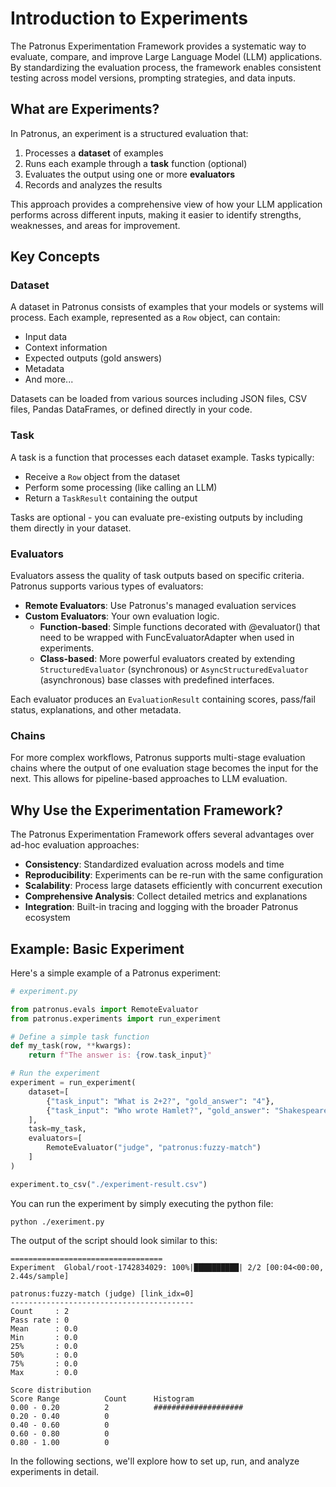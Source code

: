 # Introduction to Experiments

The Patronus Experimentation Framework provides a systematic way to evaluate, compare, and improve Large Language Model (LLM) applications.
By standardizing the evaluation process, the framework enables consistent testing across model versions, prompting strategies, and data inputs.

## What are Experiments?

In Patronus, an experiment is a structured evaluation that:

1. Processes a **dataset** of examples
2. Runs each example through a **task** function (optional)
3. Evaluates the output using one or more **evaluators**
4. Records and analyzes the results

This approach provides a comprehensive view of how your LLM application performs across different inputs,
making it easier to identify strengths, weaknesses, and areas for improvement.

## Key Concepts

### Dataset

A dataset in Patronus consists of examples that your models or systems will process.
Each example, represented as a `Row` object, can contain:

- Input data
- Context information
- Expected outputs (gold answers)
- Metadata
- And more...

Datasets can be loaded from various sources including JSON files, CSV files, Pandas DataFrames, or defined directly in your code.

### Task

A task is a function that processes each dataset example. Tasks typically:

- Receive a `Row` object from the dataset
- Perform some processing (like calling an LLM)
- Return a `TaskResult` containing the output

Tasks are optional - you can evaluate pre-existing outputs by including them directly in your dataset.

### Evaluators

Evaluators assess the quality of task outputs based on specific criteria. Patronus supports various types of evaluators:

- **Remote Evaluators**: Use Patronus's managed evaluation services
- **Custom Evaluators**: Your own evaluation logic.
    - **Function-based**: Simple functions decorated with @evaluator() that need to be wrapped with FuncEvaluatorAdapter when used in experiments.
    - **Class-based**: More powerful evaluators created by extending `StructuredEvaluator` (synchronous) or `AsyncStructuredEvaluator` (asynchronous) base classes with predefined interfaces.

Each evaluator produces an `EvaluationResult` containing scores, pass/fail status, explanations, and other metadata.

### Chains

For more complex workflows, Patronus supports multi-stage evaluation chains where the output of one evaluation stage becomes the input for the next.
This allows for pipeline-based approaches to LLM evaluation.

## Why Use the Experimentation Framework?

The Patronus Experimentation Framework offers several advantages over ad-hoc evaluation approaches:

- **Consistency**: Standardized evaluation across models and time
- **Reproducibility**: Experiments can be re-run with the same configuration
- **Scalability**: Process large datasets efficiently with concurrent execution
- **Comprehensive Analysis**: Collect detailed metrics and explanations
- **Integration**: Built-in tracing and logging with the broader Patronus ecosystem

## Example: Basic Experiment

Here's a simple example of a Patronus experiment:

```python
# experiment.py

from patronus.evals import RemoteEvaluator
from patronus.experiments import run_experiment

# Define a simple task function
def my_task(row, **kwargs):
    return f"The answer is: {row.task_input}"

# Run the experiment
experiment = run_experiment(
    dataset=[
        {"task_input": "What is 2+2?", "gold_answer": "4"},
        {"task_input": "Who wrote Hamlet?", "gold_answer": "Shakespeare"}
    ],
    task=my_task,
    evaluators=[
        RemoteEvaluator("judge", "patronus:fuzzy-match")
    ]
)

experiment.to_csv("./experiment-result.csv")
```

You can run the experiment by simply executing the python file:

```shell
python ./exeriment.py
```

The output of the script should look similar to this:

```text
==================================
Experiment  Global/root-1742834029: 100%|██████████| 2/2 [00:04<00:00,  2.44s/sample]

patronus:fuzzy-match (judge) [link_idx=0]
-----------------------------------------
Count     : 2
Pass rate : 0
Mean      : 0.0
Min       : 0.0
25%       : 0.0
50%       : 0.0
75%       : 0.0
Max       : 0.0

Score distribution
Score Range          Count      Histogram
0.00 - 0.20          2          ####################
0.20 - 0.40          0
0.40 - 0.60          0
0.60 - 0.80          0
0.80 - 1.00          0
```

In the following sections, we'll explore how to set up, run, and analyze experiments in detail.
